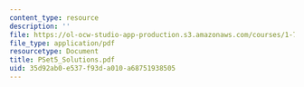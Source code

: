 ```yaml
---
content_type: resource
description: ''
file: https://ol-ocw-studio-app-production.s3.amazonaws.com/courses/1-725j-chemicals-in-the-environment-fate-and-transport-fall-2004/35d92ab0e537f93da010a68751938505_PSet5_Solutions.pdf
file_type: application/pdf
resourcetype: Document
title: PSet5_Solutions.pdf
uid: 35d92ab0-e537-f93d-a010-a68751938505
---
```

